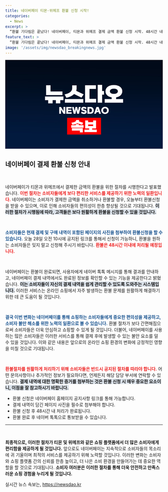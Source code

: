 ```yaml
---
title: 네이버페이 티몬·위메프 환불 신청 시작!
categories:
  - News
excerpt: >
  “환불 기다림은 끝났다! 네이버페이, 티몬과 위메프 결제 금액 환불 신청 시작. 48시간 내 처리, 간편하게 환불받는 방법 공개!”
feature_text: >
  “환불 기다림은 끝났다! 네이버페이, 티몬과 위메프 결제 금액 환불 신청 시작. 48시간 내 처리, 간편하게 환불받는 방법 공개!”
image: '/assets/img/newsdao_breakingnews.jpg'
---
```


<p><img src="/assets/img/newsdao_breakingnews.jpg" alt="bookingtag 속보" /></p>

<h2 data-ke-size="size26">네이버페이 결제 환불 신청 안내</h2>

<p data-ke-size="size16">&nbsp;</p>

<p>네이버페이가 티몬과 위메프에서 결제한 금액의 환불을 위한 절차를 시행한다고 발표했습니다. <b><span style="color: #ee2323;">이번 절차는 소비자들에게 보다 편리한 서비스를 제공하기 위한 노력의 일환입니다.</span></b> 네이버페이는 소비자가 결제한 금액을 취소하거나 환불할 경우, 오늘부터 환불신청을 받을 수 있으며, 이로 인해 소비자들의 편의성이 한층 향상될 것으로 기대됩니다. <b><span style="background-color: #21538527;">이러한 절차가 시행됨에 따라, 고객들은 보다 원활하게 환불을 신청할 수 있을 것입니다.</span></b> </p>

<p data-ke-size="size16">&nbsp;</p>

<p><b><span style="color: #1a5490;">소비자들은 현재 결제 및 구매 내역이 포함된 페이지의 사진을 첨부하여 환불신청을 할 수 있습니다.</span></b> 오늘 28일 오전 10시에 공지된 링크를 통해서 신청이 가능하니, 환불을 원하는 소비자들은 잊지 말고 신청해 주시기 바랍니다. <b><span style="color: #ee2323;">환불은 48시간 이내에 처리될 예정입니다.</span></b></p>

<p data-ke-size="size16">&nbsp;</p>

<p>네이버페이는 환불이 완료되면, 사용자에게 네이버 톡톡 메시지를 통해 결과를 안내하고, 네이버페이 결제 내역에서도 완료된 정보를 확인할 수 있는 기능을 제공한다고 밝혔습니다. <b><span style="background-color: #21538527;">이는 소비자들이 자신의 결제 내역을 쉽게 관리할 수 있도록 도와주는 시스템입니다.</span></b> 이러한 서비스는 온라인 쇼핑에서 자주 발생하는 환불 문제를 원활하게 해결하기 위한 데 큰 도움이 될 것입니다.</p>

<p data-ke-size="size16">&nbsp;</p>

<p><b><span style="color: #1a5490;">결국 이번 변화는 네이버페이를 통해 쇼핑하는 소비자들에게 중요한 편의성을 제공하고, 소비자 불만 해소를 위한 노력의 일환으로 볼 수 있습니다.</span></b> 환불 절차가 보다 간편해짐으로써 소비자들은 더욱 안심하고 쇼핑할 수 있게 될 것입니다. 더불어, 네이버페이를 사용하는 많은 소비자들은 이러한 서비스를 통해 결제 후에 발생할 수 있는 불안 요소를 덜 수 있을 것입니다. 이와 같은 내용은 앞으로의 온라인 쇼핑 환경의 변화에 긍정적인 영향을 미칠 것으로 기대됩니다.</p>

<p data-ke-size="size16">&nbsp;</p>

<p><b><span style="color: #ee2323;">환불절차를 원활하게 처리하기 위해 소비자들은 반드시 공지된 절차를 따라야 합니다.</span></b> 어떤 문의사항이나 추가적인 정보가 필요하다면, 언제든지 해당 담당 부서에 연락할 수 있습니다. <b><span style="background-color: #21538527;">결제 내역에 대한 명확한 증거를 첨부하는 것은 환불 신청 시 매우 중요한 요소이니, 이점을 잘 참고하시기 바랍니다.</span></b> </p>

<ul>
  <li>환불 신청은 네이버페이 홈페이지 공지사항 링크를 통해 가능합니다.</li>
  <li>결제 내역이 담긴 페이지 사진을 필수로 첨부해야 합니다.</li>
  <li>환불 신청 후 48시간 내 처리가 완료됩니다.</li>
  <li>환불 완료 후 네이버 톡톡으로 통보받을 수 있습니다.</li>
</ul>

<hr>

<p data-ke-size="size16">&nbsp;</p>

<p><b>최종적으로, 이러한 절차가 티몬 및 위메프와 같은 쇼핑 플랫폼에서 더 많은 소비자에게 편리함을 제공하게 될 것입니다.</b> 앞으로도 네이버페이는 지속적으로 소비자들의 목소리에 귀 기울이며 최적의 서비스를 제공하기 위해 노력할 것입니다. 이러한 변화는 소비자와 쇼핑 플랫폼 간의 신뢰를 한층 높이고, 더 나은 소비 환경을 만들어가는 데 중요한 역할을 할 것으로 기대됩니다. <b>소비자 여러분은 이러한 절차를 통해 더욱 안전하고 만족스러운 쇼핑 경험을 누리게 될 것입니다.</b></p>
실시간 뉴스 속보는, <a href="https://newsdao.kr" rel="dofollow">https://newsdao.kr</a>



